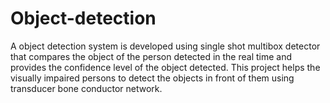 # Object-detection
A object detection system is developed using single shot multibox detector that compares the object of the person detected in the real time and provides the confidence level of the object detected.
This project helps the visually impaired persons to detect the objects in front of them using transducer bone conductor network.
